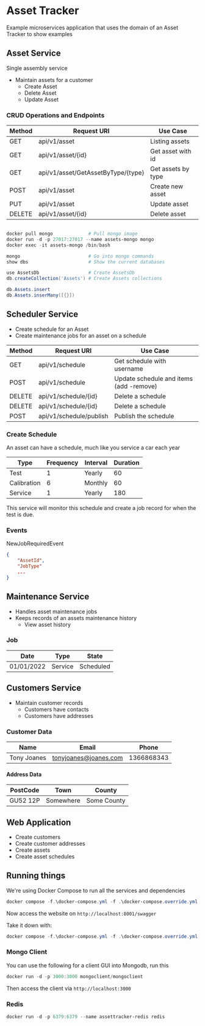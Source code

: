 # Asset Tracker

Example microservices application that uses the domain of an Asset Tracker to show examples

## Asset Service

Single assembly service

- Maintain assets for a customer
  - Create Asset
  - Delete Asset
  - Update Asset

### CRUD Operations and Endpoints

| Method | Request URI                        | Use Case           |
|--------|------------------------------------|--------------------|
| GET    | api/v1/asset                       | Listing assets     |
| GET    | api/v1/asset/{id}                  | Get asset with id  |
| GET    | api/v1/asset/GetAssetByType/{type} | Get assets by type |
| POST   | api/v1/asset                       | Create new asset   |
| PUT    | api/v1/asset                       | Update asset       |
| DELETE | api/v1/asset/{id}                  | Delete asset       |

```powershell

docker pull mongo             # Pull mongo image
docker run -d -p 27017:27017 --name assets-mongo mongo
docker exec -it assets-mongo /bin/bash

mongo                         # Go into mongo commands
show dbs                      # Show the current databases

use AssetsDb                  # Create AssetsDb
db.createCollection('Assets') # Create Assets collections

db.Assets.insert
db.Assets.inserMany([{}])

```

## Scheduler Service

- Create schedule for an Asset
- Create maintenance jobs for an asset on a schedule

| Method | Request URI                        | Use Case                                |
|--------|------------------------------------|-----------------------------------------|
| GET    | api/v1/schedule                    | Get schedule with username              |
| POST   | api/v1/schedule                    | Update schedule and items (add -remove) |
| DELETE | api/v1/schedule/{id}               | Delete a schedule                       |
| DELETE | api/v1/schedule/{id}               | Delete a schedule                       |
| POST   | api/v1/schedule/publish            | Publish the schedule                    |

### Create Schedule

An asset can have a schedule, much like you service a car each year

| Type         | Frequency | Interval   | Duration |
|--------------|-----------|------------|----------|
| Test         | 1         | Yearly     | 60       |
| Calibration  | 6         | Monthly    | 60       |
| Service      | 1         | Yearly     | 180      |

This service will monitor this schedule and create a job record for when the test is due.

### Events

NewJobRequiredEvent

```json
{
    "AssetId",
    "JobType"
    ...
}
```

## Maintenance Service

- Handles asset maintenance jobs
- Keeps records of an assets maintenance history
  - View asset history

### Job

| Date       | Type    | State     |
|------------|---------|-----------|
| 01/01/2022 | Service | Scheduled |

## Customers Service

- Maintain customer records
  - Customers have contacts
  - Customers have addresses

### Customer Data

| Name        | Email                 | Phone      |
|-------------|-----------------------|------------|
| Tony Joanes | tonyjoanes@joanes.com | 1366868343 |

#### Address Data

| PostCode    | Town      | County      |
|-------------|-----------|-------------|
| GU52 12P    | Somewhere | Some County |

## Web Application

- Create customers
- Create customer addresses
- Create assets
- Create asset schedules

## Running things

We're using Docker Compose to run all the services and dependencies

```powershell
docker compose -f.\docker-compose.yml -f .\docker-compose.override.yml up -d
```

Now access the website on `http://localhost:8001/swagger`

Take it down with:

```powershell
docker compose -f.\docker-compose.yml -f .\docker-compose.override.yml down
```

### Mongo Client

You can use the following for a client GUI into Mongodb, run this

```powershell
docker run -d -p 3000:3000 mongoclient/mongoclient
```

Then access the client via `http://localhost:3000`

### Redis

```powershell
docker run -d -p 6379:6379 --name assettracker-redis redis
```